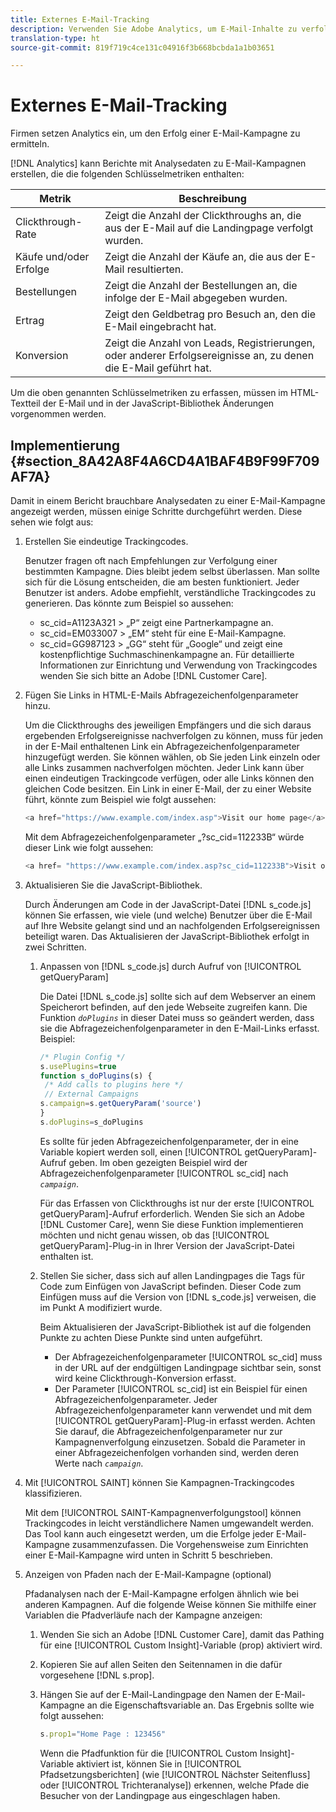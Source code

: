 ```yaml
---
title: Externes E-Mail-Tracking
description: Verwenden Sie Adobe Analytics, um E-Mail-Inhalte zu verfolgen.
translation-type: ht
source-git-commit: 819f719c4ce131c04916f3b668bcbda1a1b03651

---
```



# Externes E-Mail-Tracking

Firmen setzen Analytics ein, um den Erfolg einer E-Mail-Kampagne zu ermitteln.

[!DNL Analytics] kann Berichte mit Analysedaten zu E-Mail-Kampagnen erstellen, die die folgenden Schlüsselmetriken enthalten:

| Metrik | Beschreibung |
|---|---|
| Clickthrough-Rate | Zeigt die Anzahl der Clickthroughs an, die aus der E-Mail auf die Landingpage verfolgt wurden. |
| Käufe und/oder Erfolge | Zeigt die Anzahl der Käufe an, die aus der E-Mail resultierten. |
| Bestellungen | Zeigt die Anzahl der Bestellungen an, die infolge der E-Mail abgegeben wurden. |
| Ertrag | Zeigt den Geldbetrag pro Besuch an, den die E-Mail eingebracht hat. |
| Konversion | Zeigt die Anzahl von Leads, Registrierungen, oder anderer Erfolgsereignisse an, zu denen die E-Mail geführt hat. |

Um die oben genannten Schlüsselmetriken zu erfassen, müssen im HTML-Textteil der E-Mail und in der JavaScript-Bibliothek Änderungen vorgenommen werden.

## Implementierung {#section_8A42A8F4A6CD4A1BAF4B9F99F709AF7A}

Damit in einem Bericht brauchbare Analysedaten zu einer E-Mail-Kampagne angezeigt werden, müssen einige Schritte durchgeführt werden. Diese sehen wie folgt aus:

1. Erstellen Sie eindeutige Trackingcodes.

   Benutzer fragen oft nach Empfehlungen zur Verfolgung einer bestimmten Kampagne. Dies bleibt jedem selbst überlassen. Man sollte sich für die Lösung entscheiden, die am besten funktioniert. Jeder Benutzer ist anders. Adobe empfiehlt, verständliche Trackingcodes zu generieren. Das könnte zum Beispiel so aussehen:

   * sc_cid=A1123A321 > „P“ zeigt eine Partnerkampagne an.
   * sc_cid=EM033007 > „EM“ steht für eine E-Mail-Kampagne.
   * sc_cid=GG987123 > „GG“ steht für „Google“ und zeigt eine kostenpflichtige Suchmaschinenkampagne an.
   Für detaillierte Informationen zur Einrichtung und Verwendung von Trackingcodes wenden Sie sich bitte an Adobe [!DNL Customer Care].

1. Fügen Sie Links in HTML-E-Mails Abfragezeichenfolgenparameter hinzu.

   Um die Clickthroughs des jeweiligen Empfängers und die sich daraus ergebenden Erfolgsereignisse nachverfolgen zu können, muss für jeden in der E-Mail enthaltenen Link ein Abfragezeichenfolgenparameter hinzugefügt werden. Sie können wählen, ob Sie jeden Link einzeln oder alle Links zusammen nachverfolgen möchten. Jeder Link kann über einen eindeutigen Trackingcode verfügen, oder alle Links können den gleichen Code besitzen. Ein Link in einer E-Mail, der zu einer Website führt, könnte zum Beispiel wie folgt aussehen:

   ```js
   <a href="https://www.example.com/index.asp">Visit our home page</a>
   ```

   Mit dem Abfragezeichenfolgenparameter „?sc_cid=112233B“ würde dieser Link wie folgt aussehen:

   ```js
   <a href= "https://www.example.com/index.asp?sc_cid=112233B">Visit our home page</a>
   ```

1. Aktualisieren Sie die JavaScript-Bibliothek.

   Durch Änderungen am Code in der JavaScript-Datei [!DNL s_code.js] können Sie erfassen, wie viele (und welche) Benutzer über die E-Mail auf Ihre Website gelangt sind und an nachfolgenden Erfolgsereignissen beteiligt waren. Das Aktualisieren der JavaScript-Bibliothek erfolgt in zwei Schritten.

   1. Anpassen von [!DNL s_code.js] durch Aufruf von [!UICONTROL getQueryParam]

      Die Datei [!DNL s_code.js] sollte sich auf dem Webserver an einem Speicherort befinden, auf den jede Webseite zugreifen kann. Die Funktion *`doPlugins`* in dieser Datei muss so geändert werden, dass sie die Abfragezeichenfolgenparameter in den E-Mail-Links erfasst. Beispiel:

      ```js
      /* Plugin Config */ 
      s.usePlugins=true 
      function s_doPlugins(s) { 
       /* Add calls to plugins here */ 
       // External Campaigns 
      s.campaign=s.getQueryParam('source') 
      } 
      s.doPlugins=s_doPlugins 
      ```

      Es sollte für jeden Abfragezeichenfolgenparameter, der in eine Variable kopiert werden soll, einen [!UICONTROL getQueryParam]-Aufruf geben. Im oben gezeigten Beispiel wird der Abfragezeichenfolgenparameter [!UICONTROL sc_cid] nach *`campaign`*.

      Für das Erfassen von Clickthroughs ist nur der erste [!UICONTROL getQueryParam]-Aufruf erforderlich. Wenden Sie sich an Adobe [!DNL Customer Care], wenn Sie diese Funktion implementieren möchten und nicht genau wissen, ob das [!UICONTROL getQueryParam]-Plug-in in Ihrer Version der JavaScript-Datei enthalten ist.

   1. Stellen Sie sicher, dass sich auf allen Landingpages die Tags für Code zum Einfügen von JavaScript befinden. Dieser Code zum Einfügen muss auf die Version von [!DNL s_code.js] verweisen, die im Punkt A modifiziert wurde.

      Beim Aktualisieren der JavaScript-Bibliothek ist auf die folgenden Punkte zu achten Diese Punkte sind unten aufgeführt.

      * Der Abfragezeichenfolgenparameter [!UICONTROL sc_cid] muss in der URL auf der endgültigen Landingpage sichtbar sein, sonst wird keine Clickthrough-Konversion erfasst.
      * Der Parameter [!UICONTROL sc_cid] ist ein Beispiel für einen Abfragezeichenfolgenparameter. Jeder Abfragezeichenfolgenparameter kann verwendet und mit dem [!UICONTROL getQueryParam]-Plug-in erfasst werden. Achten Sie darauf, die Abfragezeichenfolgenparameter nur zur Kampagnenverfolgung einzusetzen. Sobald die Parameter in einer Abfragezeichenfolgen vorhanden sind, werden deren Werte nach *`campaign`*.

1. Mit [!UICONTROL SAINT] können Sie Kampagnen-Trackingcodes klassifizieren.

   Mit dem [!UICONTROL SAINT-Kampagnenverfolgungstool] können Trackingcodes in leicht verständlichere Namen umgewandelt werden. Das Tool kann auch eingesetzt werden, um die Erfolge jeder E-Mail-Kampagne zusammenzufassen. Die Vorgehensweise zum Einrichten einer E-Mail-Kampagne wird unten in Schritt 5 beschrieben.

1. Anzeigen von Pfaden nach der E-Mail-Kampagne (optional)

   Pfadanalysen nach der E-Mail-Kampagne erfolgen ähnlich wie bei anderen Kampagnen. Auf die folgende Weise können Sie mithilfe einer Variablen die Pfadverläufe nach der Kampagne anzeigen:

   1. Wenden Sie sich an Adobe [!DNL Customer Care], damit das Pathing für eine [!UICONTROL Custom Insight]-Variable (prop) aktiviert wird.

   1. Kopieren Sie auf allen Seiten den Seitennamen in die dafür vorgesehene [!DNL s.prop].
   1. Hängen Sie auf der E-Mail-Landingpage den Namen der E-Mail-Kampagne an die Eigenschaftsvariable an. Das Ergebnis sollte wie folgt aussehen:

      ```js
      s.prop1="Home Page : 123456"
      ```

      Wenn die Pfadfunktion für die [!UICONTROL Custom Insight]-Variable aktiviert ist, können Sie in [!UICONTROL Pfadsetzungsberichten] (wie [!UICONTROL Nächster Seitenfluss] oder [!UICONTROL Trichteranalyse]) erkennen, welche Pfade die Besucher von der Landingpage aus eingeschlagen haben.

